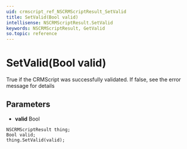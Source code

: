 ```yaml
---
uid: crmscript_ref_NSCRMScriptResult_SetValid
title: SetValid(Bool valid)
intellisense: NSCRMScriptResult.SetValid
keywords: NSCRMScriptResult, GetValid
so.topic: reference
---
```


# SetValid(Bool valid)

True if the CRMScript was successfully validated. If false, see the error message for details

## Parameters

* **valid** Bool

```crmscript
NSCRMScriptResult thing;
Bool valid;
thing.SetValid(valid);
```

